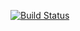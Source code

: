 [![Build Status](https://travis-ci.org/wbiker/io-prompt.svg?branch=master)](https://travis-ci.org/wbiker/io-prompt)

